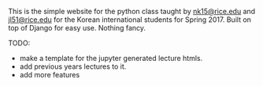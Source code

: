 This is the simple website for the python class taught by nk15@rice.edu and jl51@rice.edu for the Korean international
students for Spring 2017. Built on top of Django for easy use. Nothing fancy.

TODO:
- make a template for the jupyter generated lecture htmls.
- add previous years lectures to it.
- add more features


